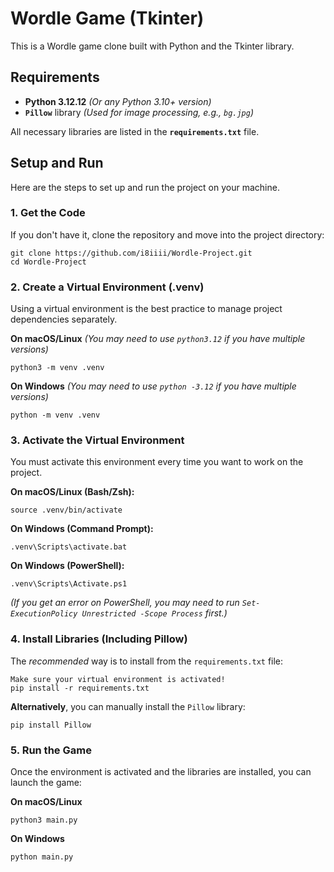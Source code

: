 # Wordle Game (Tkinter)

This is a Wordle game clone built with Python and the Tkinter library.

## Requirements

* **Python 3.12.12** *(Or any Python 3.10+ version)*
* **`Pillow`** library *(Used for image processing, e.g., `bg.jpg`)*

All necessary libraries are listed in the **`requirements.txt`** file.

## Setup and Run

Here are the steps to set up and run the project on your machine.

### 1. Get the Code

If you don't have it, clone the repository and move into the project directory:

```
git clone https://github.com/i8iiii/Wordle-Project.git 
cd Wordle-Project
```
### 2. Create a Virtual Environment (.venv)

Using a virtual environment is the best practice to manage project dependencies separately.

**On macOS/Linux**
*(You may need to use `python3.12` if you have multiple versions)*

```
python3 -m venv .venv
```

**On Windows**
*(You may need to use `python -3.12` if you have multiple versions)*
```
python -m venv .venv
```


### 3. Activate the Virtual Environment

You must activate this environment every time you want to work on the project.

**On macOS/Linux (Bash/Zsh):**
```
source .venv/bin/activate
```


**On Windows (Command Prompt):**
```
.venv\Scripts\activate.bat
```


**On Windows (PowerShell):**
```
.venv\Scripts\Activate.ps1
```

*(If you get an error on PowerShell, you may need to run `Set-ExecutionPolicy Unrestricted -Scope Process` first.)*

### 4. Install Libraries (Including Pillow)

The *recommended* way is to install from the `requirements.txt` file:
```
Make sure your virtual environment is activated!
pip install -r requirements.txt
```

**Alternatively**, you can manually install the `Pillow` library:
```
pip install Pillow
```

### 5. Run the Game

Once the environment is activated and the libraries are installed, you can launch the game:

**On macOS/Linux**
```
python3 main.py
```
**On Windows**
```
python main.py
```
